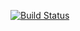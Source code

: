 [![Build Status](https://app.travis-ci.com/2Nonku123/dom-intro.svg?branch=main)](https://app.travis-ci.com/2Nonku123/dom-intro)